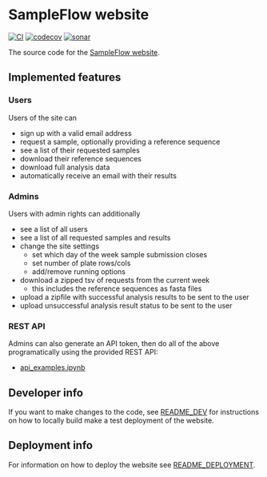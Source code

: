# SampleFlow website

[![CI](https://github.com/ssciwr/sample_flow/actions/workflows/ci.yml/badge.svg)](https://github.com/ssciwr/sample_flow/actions/workflows/ci.yml)
[![codecov](https://codecov.io/gh/ssciwr/sample_flow/branch/main/graph/badge.svg?token=Z8fyKbjrHd)](https://codecov.io/gh/ssciwr/sample_flow)
[![sonar](https://sonarcloud.io/api/project_badges/measure?project=ssciwr_circuit_seq&metric=alert_status)](https://sonarcloud.io/summary/new_code?id=ssciwr_circuit_seq)

The source code for the [SampleFlow website](https://circuitseq.iwr.uni-heidelberg.de/).

## Implemented features

### Users

Users of the site can

- sign up with a valid email address
- request a sample, optionally providing a reference sequence
- see a list of their requested samples
- download their reference sequences
- download full analysis data
- automatically receive an email with their results

### Admins

Users with admin rights can additionally

- see a list of all users
- see a list of all requested samples and results
- change the site settings
  - set which day of the week sample submission closes
  - set number of plate rows/cols
  - add/remove running options
- download a zipped tsv of requests from the current week
  - this includes the reference sequences as fasta files
- upload a zipfile with successful analysis results to be sent to the user
- upload unsuccessful analysis result status to be sent to the user

### REST API

Admins can also generate an API token,
then do all of the above programatically using
the provided REST API:

- [api_examples.ipynb](https://github.com/ssciwr/sample_flow/blob/main/notebooks/api_examples.ipynb)

## Developer info

If you want to make changes to the code, see
[README_DEV](README_DEV.md)
for instructions on how to locally build make a test deployment of the website.

## Deployment info

For information on how to deploy the website see
[README_DEPLOYMENT](README_DEPLOYMENT.md).
